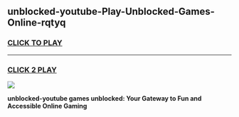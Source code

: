 
## unblocked-youtube-Play-Unblocked-Games-Online-rqtyq
<h3>
<a href="https://premium76.site?title=unblocked-youtube&ref=25A">CLICK TO PLAY</a></h3>
<hr>

<h3>
<a href="https://premium76.site?title=unblocked-youtube&ref=25A">CLICK 2 PLAY</a>
  
</h3>

<a href="https://premium76.site?title=unblocked-youtube&ref=25A"><img src="https://clearcache.store/games.png"></a>


**unblocked-youtube games unblocked: Your Gateway to Fun and Accessible Online Gaming**
